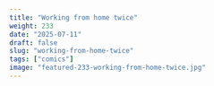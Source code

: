 ```yaml
---
title: "Working from home twice"
weight: 233
date: "2025-07-11"
draft: false
slug: "working-from-home-twice"
tags: ["comics"]
image: "featured-233-working-from-home-twice.jpg"
---
```

